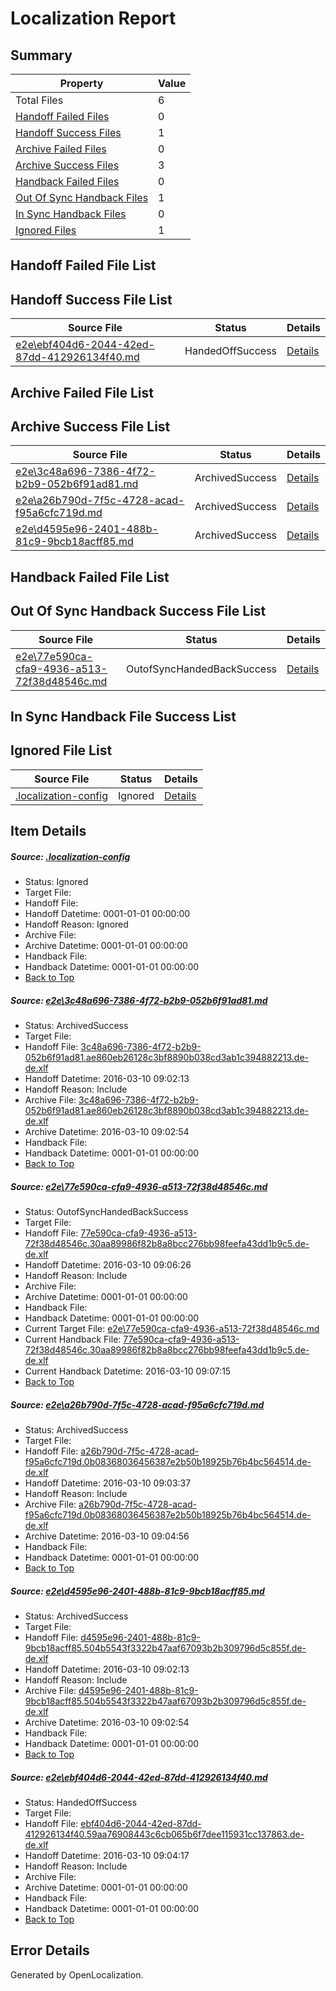# <a name='report-top'></a> Localization Report

## Summary
 Property | Value 
 -------- | ----- 
 Total Files | 6
[ Handoff Failed Files ](#handoff-failed-list)| 0
[ Handoff Success Files ](#handoff-success-list)| 1
[ Archive Failed Files ](#archive-failed-list)| 0
[ Archive Success Files ](#archive-success-list)| 3
[ Handback Failed Files ](#handback-failed-list)| 0
[ Out Of Sync Handback Files ](#outofsync-handback-success-list)| 1
[ In Sync Handback Files ](#insync-handback-success-list)| 0
[ Ignored Files ](#ignored-list)| 1

## <a name='handoff-failed-list'></a> Handoff Failed File List

## <a name='handoff-success-list'></a> Handoff Success File List
 Source File | Status | Details 
 ----------- | ------ | ------- 
 [e2e\ebf404d6-2044-42ed-87dd-412926134f40.md](https://github.com/OpenLocalizationTest/oltest/blob/01fa74eeca0fdea5921fa4085fcb68e466b2eefe/e2e/ebf404d6-2044-42ed-87dd-412926134f40.md) | HandedOffSuccess | [Details](#fb73f8bf455abed2183258e5632816c37522231c5)

## <a name='archive-failed-list'></a> Archive Failed File List

## <a name='archive-success-list'></a> Archive Success File List
 Source File | Status | Details 
 ----------- | ------ | ------- 
 [e2e\3c48a696-7386-4f72-b2b9-052b6f91ad81.md](https://github.com/OpenLocalizationTest/oltest/blob/0e1b5a3b7bcd57f1ce0aa487889b21a588479e14/e2e/3c48a696-7386-4f72-b2b9-052b6f91ad81.md) | ArchivedSuccess | [Details](#4f6df44672a003b30663979171fb3483116294b01)
 [e2e\a26b790d-7f5c-4728-acad-f95a6cfc719d.md](https://github.com/OpenLocalizationTest/oltest/blob/c749647e366e1c2f6af90ef8be909e779ab5c47f/e2e/a26b790d-7f5c-4728-acad-f95a6cfc719d.md) | ArchivedSuccess | [Details](#b817be7bc5f3e7f174bc5584bd6a3c9bdf9f28ce3)
 [e2e\d4595e96-2401-488b-81c9-9bcb18acff85.md](https://github.com/OpenLocalizationTest/oltest/blob/0e1b5a3b7bcd57f1ce0aa487889b21a588479e14/e2e/d4595e96-2401-488b-81c9-9bcb18acff85.md) | ArchivedSuccess | [Details](#4ba699a981258fcff89545253564f62283284f4c4)

## <a name='handback-failed-list'></a> Handback Failed File List

## <a name='outofsync-handback-success-list'></a> Out Of Sync Handback Success File List
 Source File | Status | Details 
 ----------- | ------ | ------- 
 [e2e\77e590ca-cfa9-4936-a513-72f38d48546c.md](https://github.com/OpenLocalizationTest/oltest/blob/9288eb197861b55486bf206eced18f5281f3c5e0/e2e/77e590ca-cfa9-4936-a513-72f38d48546c.md) | OutofSyncHandedBackSuccess | [Details](#5c271591a7519e87e07da98f4110f7e50a858bfe2)

## <a name='insync-handback-success-list'></a> In Sync Handback File Success List

## <a name='ignored-list'></a> Ignored File List
 Source File | Status | Details 
 ----------- | ------ | ------- 
 [.localization-config](https://github.com/OpenLocalizationTest/oltest/blob/9288eb197861b55486bf206eced18f5281f3c5e0/.localization-config) | Ignored | [Details](#66aca4b1c2f43b14ec41e0e427345df94af1d5e10)

## Item Details
##### <a name='66aca4b1c2f43b14ec41e0e427345df94af1d5e10'></a> Source: [.localization-config](https://github.com/OpenLocalizationTest/oltest/blob/9288eb197861b55486bf206eced18f5281f3c5e0/.localization-config)
* Status: Ignored
* Target File: 
* Handoff File: 
* Handoff Datetime: 0001-01-01 00:00:00
* Handoff Reason: Ignored
* Archive File: 
* Archive Datetime: 0001-01-01 00:00:00
* Handback File: 
* Handback Datetime: 0001-01-01 00:00:00
* [Back to Top](#report-top)

##### <a name='4f6df44672a003b30663979171fb3483116294b01'></a> Source: [e2e\3c48a696-7386-4f72-b2b9-052b6f91ad81.md](https://github.com/OpenLocalizationTest/oltest/blob/0e1b5a3b7bcd57f1ce0aa487889b21a588479e14/e2e/3c48a696-7386-4f72-b2b9-052b6f91ad81.md)
* Status: ArchivedSuccess
* Target File: 
* Handoff File: [3c48a696-7386-4f72-b2b9-052b6f91ad81.ae860eb26128c3bf8890b038cd3ab1c394882213.de-de.xlf](https://github.com/OpenLocalizationTestOrg/olhandoff/blob/3c24ca09c3cd12b6a481ee486215aca16cbaf3ce/ol-handoff/OpenLocalizationTestOrg/oltest.de-de/xinjiang/ht/3c48a696-7386-4f72-b2b9-052b6f91ad81.ae860eb26128c3bf8890b038cd3ab1c394882213.de-de.xlf)
* Handoff Datetime: 2016-03-10 09:02:13
* Handoff Reason: Include
* Archive File: [3c48a696-7386-4f72-b2b9-052b6f91ad81.ae860eb26128c3bf8890b038cd3ab1c394882213.de-de.xlf](https://github.com/OpenLocalizationTestOrg/olhandoff/blob/05cf2a83da71a3b8de95a009e00b1e4e5521659c/ol-handoff/OpenLocalizationTestOrg/oltest.de-de/xinjiang/ht/archive/3c48a696-7386-4f72-b2b9-052b6f91ad81.ae860eb26128c3bf8890b038cd3ab1c394882213.de-de.xlf)
* Archive Datetime: 2016-03-10 09:02:54
* Handback File: 
* Handback Datetime: 0001-01-01 00:00:00
* [Back to Top](#report-top)

##### <a name='5c271591a7519e87e07da98f4110f7e50a858bfe2'></a> Source: [e2e\77e590ca-cfa9-4936-a513-72f38d48546c.md](https://github.com/OpenLocalizationTest/oltest/blob/9288eb197861b55486bf206eced18f5281f3c5e0/e2e/77e590ca-cfa9-4936-a513-72f38d48546c.md)
* Status: OutofSyncHandedBackSuccess
* Target File: 
* Handoff File: [77e590ca-cfa9-4936-a513-72f38d48546c.30aa89986f82b8a8bcc276bb98feefa43dd1b9c5.de-de.xlf](https://github.com/OpenLocalizationTestOrg/olhandoff/blob/d533f05c4af036bd37cc0273c23877d4200780a1/ol-handoff/OpenLocalizationTestOrg/oltest.de-de/xinjiang/ht/77e590ca-cfa9-4936-a513-72f38d48546c.30aa89986f82b8a8bcc276bb98feefa43dd1b9c5.de-de.xlf)
* Handoff Datetime: 2016-03-10 09:06:26
* Handoff Reason: Include
* Archive File: 
* Archive Datetime: 0001-01-01 00:00:00
* Handback File: 
* Handback Datetime: 0001-01-01 00:00:00
* Current Target File: [e2e\77e590ca-cfa9-4936-a513-72f38d48546c.md](https://github.com/OpenLocalizationTestOrg/oltest.de-de/blob/4a557532d0c2a5237d598bd549401935b6a47502/e2e/77e590ca-cfa9-4936-a513-72f38d48546c.md)
* Current Handback File: [77e590ca-cfa9-4936-a513-72f38d48546c.30aa89986f82b8a8bcc276bb98feefa43dd1b9c5.de-de.xlf](https://github.com/OpenLocalizationTestOrg/olhandback/blob/5f3a7d5cf354887a37f6c49fcaf8aeec5a2e02d8/ol-handback/OpenLocalizationTestOrg/oltest.de-de/xinjiang/ht/77e590ca-cfa9-4936-a513-72f38d48546c.30aa89986f82b8a8bcc276bb98feefa43dd1b9c5.de-de.xlf)
* Current Handback Datetime: 2016-03-10 09:07:15
* [Back to Top](#report-top)

##### <a name='b817be7bc5f3e7f174bc5584bd6a3c9bdf9f28ce3'></a> Source: [e2e\a26b790d-7f5c-4728-acad-f95a6cfc719d.md](https://github.com/OpenLocalizationTest/oltest/blob/c749647e366e1c2f6af90ef8be909e779ab5c47f/e2e/a26b790d-7f5c-4728-acad-f95a6cfc719d.md)
* Status: ArchivedSuccess
* Target File: 
* Handoff File: [a26b790d-7f5c-4728-acad-f95a6cfc719d.0b08368036456387e2b50b18925b76b4bc564514.de-de.xlf](https://github.com/OpenLocalizationTestOrg/olhandoff/blob/ceed32a2c8be2a85573f03b0cb93cb767c9fb268/ol-handoff/OpenLocalizationTestOrg/oltest.de-de/xinjiang/ht/a26b790d-7f5c-4728-acad-f95a6cfc719d.0b08368036456387e2b50b18925b76b4bc564514.de-de.xlf)
* Handoff Datetime: 2016-03-10 09:03:37
* Handoff Reason: Include
* Archive File: [a26b790d-7f5c-4728-acad-f95a6cfc719d.0b08368036456387e2b50b18925b76b4bc564514.de-de.xlf](https://github.com/OpenLocalizationTestOrg/olhandoff/blob/525706f0ad9a2a3c22e18bc1b77cb1e7c9483680/ol-handoff/OpenLocalizationTestOrg/oltest.de-de/xinjiang/ht/archive/a26b790d-7f5c-4728-acad-f95a6cfc719d.0b08368036456387e2b50b18925b76b4bc564514.de-de.xlf)
* Archive Datetime: 2016-03-10 09:04:56
* Handback File: 
* Handback Datetime: 0001-01-01 00:00:00
* [Back to Top](#report-top)

##### <a name='4ba699a981258fcff89545253564f62283284f4c4'></a> Source: [e2e\d4595e96-2401-488b-81c9-9bcb18acff85.md](https://github.com/OpenLocalizationTest/oltest/blob/0e1b5a3b7bcd57f1ce0aa487889b21a588479e14/e2e/d4595e96-2401-488b-81c9-9bcb18acff85.md)
* Status: ArchivedSuccess
* Target File: 
* Handoff File: [d4595e96-2401-488b-81c9-9bcb18acff85.504b5543f3322b47aaf67093b2b309796d5c855f.de-de.xlf](https://github.com/OpenLocalizationTestOrg/olhandoff/blob/3c24ca09c3cd12b6a481ee486215aca16cbaf3ce/ol-handoff/OpenLocalizationTestOrg/oltest.de-de/xinjiang/ht/d4595e96-2401-488b-81c9-9bcb18acff85.504b5543f3322b47aaf67093b2b309796d5c855f.de-de.xlf)
* Handoff Datetime: 2016-03-10 09:02:13
* Handoff Reason: Include
* Archive File: [d4595e96-2401-488b-81c9-9bcb18acff85.504b5543f3322b47aaf67093b2b309796d5c855f.de-de.xlf](https://github.com/OpenLocalizationTestOrg/olhandoff/blob/05cf2a83da71a3b8de95a009e00b1e4e5521659c/ol-handoff/OpenLocalizationTestOrg/oltest.de-de/xinjiang/ht/archive/d4595e96-2401-488b-81c9-9bcb18acff85.504b5543f3322b47aaf67093b2b309796d5c855f.de-de.xlf)
* Archive Datetime: 2016-03-10 09:02:54
* Handback File: 
* Handback Datetime: 0001-01-01 00:00:00
* [Back to Top](#report-top)

##### <a name='fb73f8bf455abed2183258e5632816c37522231c5'></a> Source: [e2e\ebf404d6-2044-42ed-87dd-412926134f40.md](https://github.com/OpenLocalizationTest/oltest/blob/01fa74eeca0fdea5921fa4085fcb68e466b2eefe/e2e/ebf404d6-2044-42ed-87dd-412926134f40.md)
* Status: HandedOffSuccess
* Target File: 
* Handoff File: [ebf404d6-2044-42ed-87dd-412926134f40.59aa76908443c6cb065b6f7dee115931cc137863.de-de.xlf](https://github.com/OpenLocalizationTestOrg/olhandoff/blob/85588cf90f4146f1041d14d117f7951a64b7d988/ol-handoff/OpenLocalizationTestOrg/oltest.de-de/xinjiang/ht/ebf404d6-2044-42ed-87dd-412926134f40.59aa76908443c6cb065b6f7dee115931cc137863.de-de.xlf)
* Handoff Datetime: 2016-03-10 09:04:17
* Handoff Reason: Include
* Archive File: 
* Archive Datetime: 0001-01-01 00:00:00
* Handback File: 
* Handback Datetime: 0001-01-01 00:00:00
* [Back to Top](#report-top)


## Error Details

Generated by OpenLocalization.
